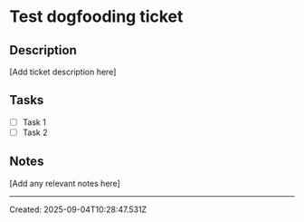 # Test dogfooding ticket

## Description
[Add ticket description here]

## Tasks
- [ ] Task 1
- [ ] Task 2

## Notes
[Add any relevant notes here]

---
Created: 2025-09-04T10:28:47.531Z
